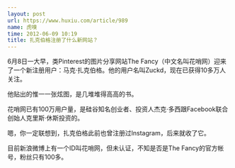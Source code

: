 ```yaml
---
layout: post
url: https://www.huxiu.com/article/989
name: 虎嗅
time: 2012-06-09 10:19
title: 扎克伯格注册了什么新网站？
---
```

6月8日一大早，类Pinterest的图片分享网站The Fancy（中文名叫花哨网）迎来了一个新注册用户：马克·扎克伯格。他的用户名叫Zuckd，现在已获得10多万人关注。

他贴出的惟一一张炫图，是几堆堆得高高的书。

花哨网已有100万用户量，是硅谷知名创业者、投资人杰克·多西跟Facebook联合创始人克里斯·休斯投资的。

嗯，你一定联想到，扎克伯格此前也曾注册过Instagram，后来就收了它。

目前新浪微博上有一个ID叫花哨网，但未认证，不知是否是The Fancy的官方帐号，粉丝只有100多。

